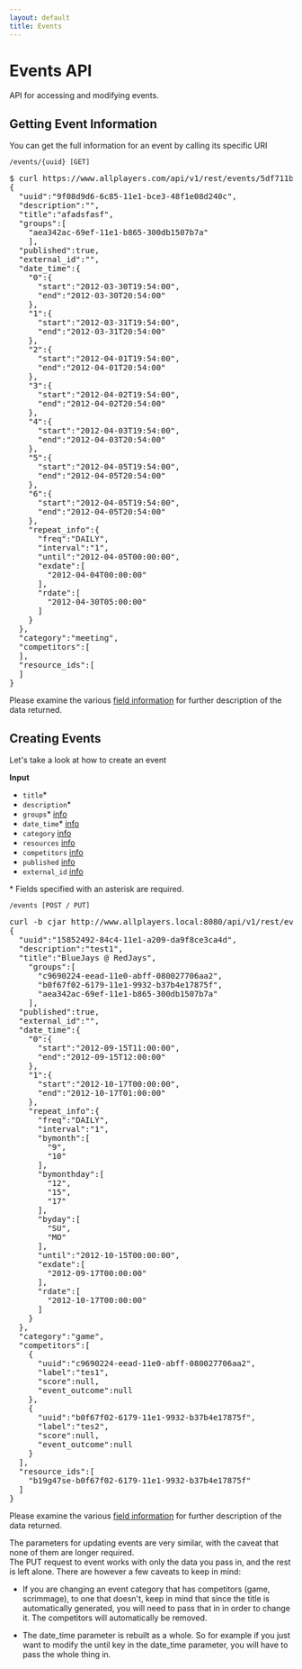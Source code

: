 ```yaml
---
layout: default
title: Events
---
```


# Events API

API for accessing and modifying events.

## Getting Event Information

You can get the full information for an event by calling its specific URI

<a id="/events/{uuid}"></a>

    /events/{uuid} [GET]

<pre class="terminal">
$ curl https://www.allplayers.com/api/v1/rest/events/5df711be-f611-11e0-a44b-12313d04fc0f
{
  "uuid":"9f08d9d6-6c85-11e1-bce3-48f1e08d240c",
  "description":"",
  "title":"afadsfasf",
  "groups":[
    "aea342ac-69ef-11e1-b865-300db1507b7a"
    ],
  "published":true,
  "external_id":"",
  "date_time":{
    "0":{
      "start":"2012-03-30T19:54:00",
      "end":"2012-03-30T20:54:00"
    },
    "1":{
      "start":"2012-03-31T19:54:00",
      "end":"2012-03-31T20:54:00"
    },
    "2":{
      "start":"2012-04-01T19:54:00",
      "end":"2012-04-01T20:54:00"
    },
    "3":{
      "start":"2012-04-02T19:54:00",
      "end":"2012-04-02T20:54:00"
    },
    "4":{
      "start":"2012-04-03T19:54:00",
      "end":"2012-04-03T20:54:00"
    },
    "5":{
      "start":"2012-04-05T19:54:00",
      "end":"2012-04-05T20:54:00"
    },
    "6":{
      "start":"2012-04-05T19:54:00",
      "end":"2012-04-05T20:54:00"
    },
    "repeat_info":{
      "freq":"DAILY",
      "interval":"1",
      "until":"2012-04-05T00:00:00",
      "exdate":[
        "2012-04-04T00:00:00"
      ],
      "rdate":[
        "2012-04-30T05:00:00"
      ]
    }
  },
  "category":"meeting",
  "competitors":[
  ],
  "resource_ids":[
  ]
}
</pre>

Please examine the various [field information](events.html#field-info) for further description of the data returned.

## Creating Events

Let's take a look at how to create an event

<a id="/events"></a>
**Input**  

*  `title`\*
*  `description`\*  
*  `groups`\*  [info](fields.html#/groups)
*  `date_time`\* [info](fields.html#/date_time)
*  `category` [info](fields.html#/category)
*  `resources` [info](fields.html#/resources)
*  `competitors` [info](fields.html#/competitors)
*  `published` [info](fields.html#/published)
*  `external_id` [info](fields.html#/external_id)

\* Fields specified with an asterisk are required.  

    /events [POST / PUT]

<pre class="terminal">
curl -b cjar http://www.allplayers.local:8080/api/v1/rest/events.json -d"curl -b cjar http://www.allplayers.local:8080/api/v1/rest/events.json -d"groups[0]=aea342ac-69ef-11e1-b865-300db1507b7a&title=TestEvent&description=test1&category=game&competitors[c9690224-eead-11e0-abff-080027706aa2]label]=BlueJays&competitors[b0f67f02-6179-11e1-9932-b37b4e17875f][label]=RedJays&resources[0]=b19g47se-b0f67f02-6179-11e1-9932-b37b4e17875f&date_time[start]=2012-09-15T11%3A00%3A00&date_time[end]=2012-09-15T12%3A00%3A00&date_time[repeat][interval]=1&date_time[repeat][freq]=daily&date_time[repeat][until]=2012-10-15&date_time[repeat][exdate][]=2012-09-17&date_time[repeat][rdate][]=2012-10-17&date_time[repeat][bymonth][9]=9&date_time[repeat][bymonth][10]=10&date_time[repeat][bymonthday][12]=12&date_time[repeat][bymonthday][15]=15&date_time[repeat][bymonthday][17]=17&date_time[repeat][byday][SU]=SU&date_time[repeat][byday][MO]=MO"
{
  "uuid":"15852492-84c4-11e1-a209-da9f8ce3ca4d",
  "description":"test1",
  "title":"BlueJays @ RedJays",
    "groups":[
      "c9690224-eead-11e0-abff-080027706aa2",
      "b0f67f02-6179-11e1-9932-b37b4e17875f",
      "aea342ac-69ef-11e1-b865-300db1507b7a"
    ],
  "published":true,
  "external_id":"",
  "date_time":{
    "0":{
      "start":"2012-09-15T11:00:00",
      "end":"2012-09-15T12:00:00"
    },
    "1":{
      "start":"2012-10-17T00:00:00",
      "end":"2012-10-17T01:00:00"
    },
    "repeat_info":{
      "freq":"DAILY",
      "interval":"1",
      "bymonth":[
        "9",
        "10"
      ],
      "bymonthday":[
        "12",
        "15",
        "17"
      ],
      "byday":[
        "SU",
        "MO"
      ],
      "until":"2012-10-15T00:00:00",
      "exdate":[
        "2012-09-17T00:00:00"
      ],
      "rdate":[
        "2012-10-17T00:00:00"
      ]
    }
  },
  "category":"game",
  "competitors":[
    {
      "uuid":"c9690224-eead-11e0-abff-080027706aa2",
      "label":"tes1",
      "score":null,
      "event_outcome":null
    },
    {
      "uuid":"b0f67f02-6179-11e1-9932-b37b4e17875f",
      "label":"tes2",
      "score":null,
      "event_outcome":null
    }
  ],
  "resource_ids":[
    "b19g47se-b0f67f02-6179-11e1-9932-b37b4e17875f"
  ]
}
</pre>
Please examine the various [field information](events.html#field-info) for further description of the data returned.  

The parameters for updating events are very similar, with the caveat that none of them are longer required.  
The PUT request to event works with only the data you pass in, and the rest is left alone.  There are however a few caveats to keep in mind:

*  If you are changing an event category that has competitors (game, scrimmage), to one that doesn't, keep in mind that since the title is automatically generated, you will need to pass that in in order to change it.  The competitors will automatically be removed.  

*  The date_time parameter is rebuilt as a whole.  So for example if you just want to modify the until key in the date_time parameter, you will have to pass the whole thing in.
